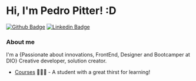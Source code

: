 # Hi, I'm Pedro Pitter! :D

[![Github Badge](https://img.shields.io/badge/-Github-000?style=flat-square&logo=Github&logoColor=white&link=https://github.com/oPitter)](https://github.com/oPitter)
[![Linkedin Badge](https://img.shields.io/badge/-LinkedIn-blue?style=flat-square&logo=Linkedin&logoColor=white&link=https://www.linkedin.com/in/pedro-de-fran%C3%A7a-69599a170/)](https://www.linkedin.com/in/pedro-de-fran%C3%A7a-69599a170/)

### About me
I'm a {Passionate about innovations, FrontEnd, Designer and Bootcamper at DIO} Creative developer, solution creator.

- [Courses](https://web.digitalinnovation.one/users/pedromesquitafranca?tab=achievements) 👨🏼‍🏫 - A student with a great thirst for learning!

